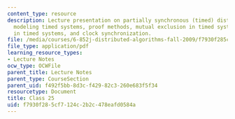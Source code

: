 ```yaml
---
content_type: resource
description: Lecture presentation on partially synchronous (timed) distributed systems,
  modeling timed systems, proof methods, mutual exclusion in timed systems, consensus
  in timed systems, and clock synchronization.
file: /media/courses/6-852j-distributed-algorithms-fall-2009/f7930f285cf7124c2b2c478eafd0584a_MIT6_852JF09_lec25.pdf
file_type: application/pdf
learning_resource_types:
- Lecture Notes
ocw_type: OCWFile
parent_title: Lecture Notes
parent_type: CourseSection
parent_uid: f492f5bb-8d3c-f429-82c3-260e683f5f34
resourcetype: Document
title: Class 25
uid: f7930f28-5cf7-124c-2b2c-478eafd0584a
---
```

